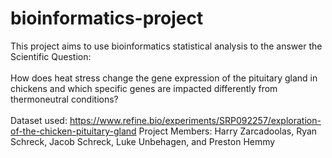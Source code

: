 # bioinformatics-project
This project aims to use bioinformatics statistical analysis to the answer the Scientific Question: <br><br>How does heat stress change the gene expression of the pituitary gland in chickens and which specific genes are impacted differently from thermoneutral conditions?
<br><br>Dataset used: https://www.refine.bio/experiments/SRP092257/exploration-of-the-chicken-pituitary-gland
Project Members: Harry Zarcadoolas, Ryan Schreck, Jacob Schreck, Luke Unbehagen, and Preston Hemmy
